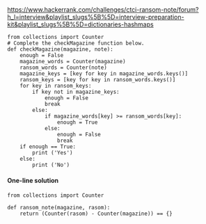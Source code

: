 ## 

https://www.hackerrank.com/challenges/ctci-ransom-note/forum?h_l=interview&playlist_slugs%5B%5D=interview-preparation-kit&playlist_slugs%5B%5D=dictionaries-hashmaps


```{Python}
from collections import Counter
# Complete the checkMagazine function below.
def checkMagazine(magazine, note):
    enough = False
    magazine_words = Counter(magazine)
    ransom_words = Counter(note)
    magazine_keys = [key for key in magazine_words.keys()]
    ransom_keys = [key for key in ransom_words.keys()]
    for key in ransom_keys:
        if key not in magazine_keys:
            enough = False 
            break
        else:
            if magazine_words[key] >= ransom_words[key]:
                enough = True 
            else:
                enough = False
                break
    if enough == True:
        print ('Yes')
    else:
        print ('No')
```
  
#### One-line solution
  
```{Python}
from collections import Counter

def ransom_note(magazine, rasom):
    return (Counter(rasom) - Counter(magazine)) == {}
```
